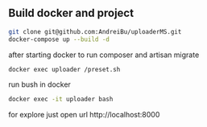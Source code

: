 ## Build docker and project

```bash
git clone git@github.com:AndreiBu/uploaderMS.git
docker-compose up --build -d
```

after starting docker to run composer and artisan migrate 
```bash
docker exec uploader /preset.sh
```

run bush in docker 
```bash
docker exec -it uploader bash
```

for explore just open url http://localhost:8000

